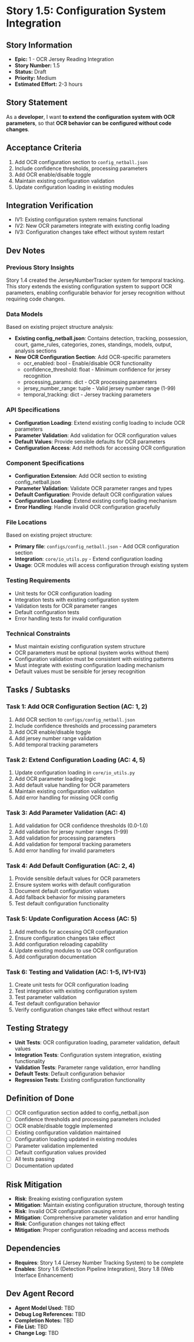 # Story 1.5: Configuration System Integration

## Story Information
- **Epic:** 1 - OCR Jersey Reading Integration
- **Story Number:** 1.5
- **Status:** Draft
- **Priority:** Medium
- **Estimated Effort:** 2-3 hours

## Story Statement
As a **developer**,
I want **to extend the configuration system with OCR parameters**,
so that **OCR behavior can be configured without code changes**.

## Acceptance Criteria
1. Add OCR configuration section to `config_netball.json`
2. Include confidence thresholds, processing parameters
3. Add OCR enable/disable toggle
4. Maintain existing configuration validation
5. Update configuration loading in existing modules

## Integration Verification
- IV1: Existing configuration system remains functional
- IV2: New OCR parameters integrate with existing config loading
- IV3: Configuration changes take effect without system restart

## Dev Notes

### Previous Story Insights
Story 1.4 created the JerseyNumberTracker system for temporal tracking. This story extends the existing configuration system to support OCR parameters, enabling configurable behavior for jersey recognition without requiring code changes.

### Data Models
Based on existing project structure analysis:
- **Existing config_netball.json**: Contains detection, tracking, possession, court, game_rules, categories, zones, standings, models, output, analysis sections
- **New OCR Configuration Section**: Add OCR-specific parameters
  - ocr_enabled: bool - Enable/disable OCR functionality
  - confidence_threshold: float - Minimum confidence for jersey recognition
  - processing_params: dict - OCR processing parameters
  - jersey_number_range: tuple - Valid jersey number range (1-99)
  - temporal_tracking: dict - Jersey tracking parameters

### API Specifications
- **Configuration Loading**: Extend existing config loading to include OCR parameters
- **Parameter Validation**: Add validation for OCR configuration values
- **Default Values**: Provide sensible defaults for OCR parameters
- **Configuration Access**: Add methods for accessing OCR configuration

### Component Specifications
- **Configuration Extension**: Add OCR section to existing config_netball.json
- **Parameter Validation**: Validate OCR parameter ranges and types
- **Default Configuration**: Provide default OCR configuration values
- **Configuration Loading**: Extend existing config loading mechanism
- **Error Handling**: Handle invalid OCR configuration gracefully

### File Locations
Based on existing project structure:
- **Primary file**: `configs/config_netball.json` - Add OCR configuration section
- **Integration**: `core/io_utils.py` - Extend configuration loading
- **Usage**: OCR modules will access configuration through existing system

### Testing Requirements
- Unit tests for OCR configuration loading
- Integration tests with existing configuration system
- Validation tests for OCR parameter ranges
- Default configuration tests
- Error handling tests for invalid configuration

### Technical Constraints
- Must maintain existing configuration system structure
- OCR parameters must be optional (system works without them)
- Configuration validation must be consistent with existing patterns
- Must integrate with existing configuration loading mechanism
- Default values must be sensible for jersey recognition

## Tasks / Subtasks

### Task 1: Add OCR Configuration Section (AC: 1, 2)
1. Add OCR section to `configs/config_netball.json`
2. Include confidence thresholds and processing parameters
3. Add OCR enable/disable toggle
4. Add jersey number range validation
5. Add temporal tracking parameters

### Task 2: Extend Configuration Loading (AC: 4, 5)
1. Update configuration loading in `core/io_utils.py`
2. Add OCR parameter loading logic
3. Add default value handling for OCR parameters
4. Maintain existing configuration validation
5. Add error handling for missing OCR config

### Task 3: Add Parameter Validation (AC: 4)
1. Add validation for OCR confidence thresholds (0.0-1.0)
2. Add validation for jersey number ranges (1-99)
3. Add validation for processing parameters
4. Add validation for temporal tracking parameters
5. Add error handling for invalid parameters

### Task 4: Add Default Configuration (AC: 2, 4)
1. Provide sensible default values for OCR parameters
2. Ensure system works with default configuration
3. Document default configuration values
4. Add fallback behavior for missing parameters
5. Test default configuration functionality

### Task 5: Update Configuration Access (AC: 5)
1. Add methods for accessing OCR configuration
2. Ensure configuration changes take effect
3. Add configuration reloading capability
4. Update existing modules to use OCR configuration
5. Add configuration documentation

### Task 6: Testing and Validation (AC: 1-5, IV1-IV3)
1. Create unit tests for OCR configuration loading
2. Test integration with existing configuration system
3. Test parameter validation
4. Test default configuration behavior
5. Verify configuration changes take effect without restart

## Testing Strategy
- **Unit Tests**: OCR configuration loading, parameter validation, default values
- **Integration Tests**: Configuration system integration, existing functionality
- **Validation Tests**: Parameter range validation, error handling
- **Default Tests**: Default configuration behavior
- **Regression Tests**: Existing configuration functionality

## Definition of Done
- [ ] OCR configuration section added to config_netball.json
- [ ] Confidence thresholds and processing parameters included
- [ ] OCR enable/disable toggle implemented
- [ ] Existing configuration validation maintained
- [ ] Configuration loading updated in existing modules
- [ ] Parameter validation implemented
- [ ] Default configuration values provided
- [ ] All tests passing
- [ ] Documentation updated

## Risk Mitigation
- **Risk**: Breaking existing configuration system
- **Mitigation**: Maintain existing configuration structure, thorough testing
- **Risk**: Invalid OCR configuration causing errors
- **Mitigation**: Comprehensive parameter validation and error handling
- **Risk**: Configuration changes not taking effect
- **Mitigation**: Proper configuration reloading and access methods

## Dependencies
- **Requires**: Story 1.4 (Jersey Number Tracking System) to be complete
- **Enables**: Story 1.6 (Detection Pipeline Integration), Story 1.8 (Web Interface Enhancement)

## Dev Agent Record
- **Agent Model Used:** TBD
- **Debug Log References:** TBD
- **Completion Notes:** TBD
- **File List:** TBD
- **Change Log:** TBD




